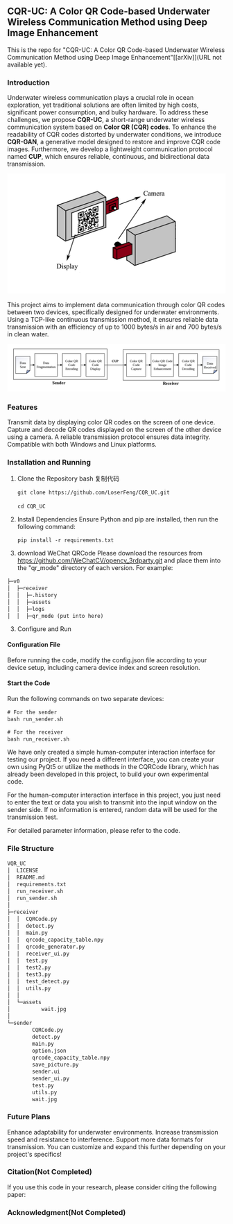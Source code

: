 ## CQR-UC: A Color QR Code-based Underwater Wireless Communication Method using Deep Image Enhancement

This is the repo for "CQR-UC: A Color QR Code-based Underwater Wireless Communication Method using Deep Image Enhancement"[[arXiv]](URL not available yet).

### Introduction
Underwater wireless communication plays a crucial role in ocean exploration, yet traditional solutions are often limited by high costs, significant power consumption, and bulky hardware. To address these challenges, we propose **CQR-UC**, a short-range underwater wireless communication system based on **Color QR (CQR) codes**. To enhance the readability of CQR codes distorted by underwater conditions, we introduce **CQR-GAN**, a generative model designed to restore and improve CQR code images. Furthermore, we develop a lightweight communication protocol named **CUP**, which ensures reliable, continuous, and bidirectional data transmission.

![display-camera comm](./assets/display-camera_comm.png)

This project aims to implement data communication through color QR codes between two devices, specifically designed for underwater environments. Using a TCP-like continuous transmission method, it ensures reliable data transmission with an efficiency of up to 1000 bytes/s in air and 700 bytes/s in clean water.

![image-20250607162604904](./assets/image-20250607162604904.png)

### Features

Transmit data by displaying color QR codes on the screen of one device.
Capture and decode QR codes displayed on the screen of the other device using a camera.
A reliable transmission protocol ensures data integrity.
Compatible with both Windows and Linux platforms.


### Installation and Running
1. Clone the Repository
bash
复制代码
    ~~~
    git clone https://github.com/LoserFeng/CQR_UC.git  

    cd CQR_UC 
    ~~~

2. Install Dependencies
Ensure Python and pip are installed, then run the following command:

    ~~~
    pip install -r requirements.txt  
    ~~~

3. download WeChat QRCode 
Please download the resources from https://github.com/WeChatCV/opencv_3rdparty.git and place them into the "qr_mode" directory of each version.
For example:
~~~
├─v0
│  ├─receiver
│  │  ├─.history
│  │  ├─assets
│  │  ├─logs
│  │  ├─qr_mode (put into here)
~~~


3. Configure and Run
#### Configuration File
Before running the code, modify the config.json file according to your device setup, including camera device index and screen resolution.

#### Start the Code
Run the following commands on two separate devices:
~~~
# For the sender
bash run_sender.sh
~~~
~~~
# For the receiver
bash run_receiver.sh
~~~
We have only created a simple human-computer interaction interface for testing our project. If you need a different interface, you can create your own using PyQt5 or utilize the methods in the CQRCode library, which has already been developed in this project, to build your own experimental code.

For the human-computer interaction interface in this project, you just need to enter the text or data you wish to transmit into the input window on the sender side. If no information is entered, random data will be used for the transmission test.

For detailed parameter information, please refer to the code.


### File Structure
~~~
VQR_UC
│  LICENSE
│  README.md
│  requirements.txt
│  run_receiver.sh
│  run_sender.sh
│
├─receiver
│  │  CQRCode.py
│  │  detect.py
│  │  main.py
│  │  qrcode_capacity_table.npy
│  │  qrcode_generator.py
│  │  receiver_ui.py
│  │  test.py
│  │  test2.py
│  │  test3.py
│  │  test_detect.py
│  │  utils.py
│  │
│  └─assets
│          wait.jpg
│
└─sender
        CQRCode.py
        detect.py
        main.py
        option.json
        qrcode_capacity_table.npy
        save_picture.py
        sender.ui
        sender_ui.py
        test.py
        utils.py
        wait.jpg

~~~

### Future Plans

Enhance adaptability for underwater environments.
Increase transmission speed and resistance to interference.
Support more data formats for transmission.
You can customize and expand this further depending on your project's specifics!


### Citation(Not Completed)
If you use this code in your research, please consider citing the following paper:


### Acknowledgment(Not Completed)
